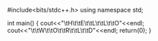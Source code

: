 #include<bits/stdc++.h>
using namespace std;

int main()
{
	cout<<"\tH\t\tE\t\tL\t\tL\t\tO"<<endl;
	cout<<"\t\tW\t\tO\t\tR\t\tL\t\tD"<<endl;
	return(0);
}
